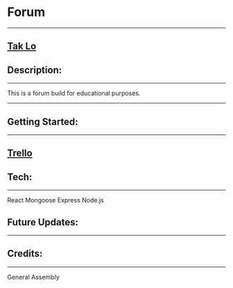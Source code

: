 # Forum

---

## [Tak Lo](https://www.linkedin.com/in/takkwanlo/)

## Description:

---

This is a forum build for educational purposes.

---

## Getting Started:

---

## [Trello](https://trello.com/b/SvzbUEZZ/forum)

## Tech:

---

React
Mongoose
Express
Node.js

## Future Updates:

---

## Credits:

---

General Assembly
